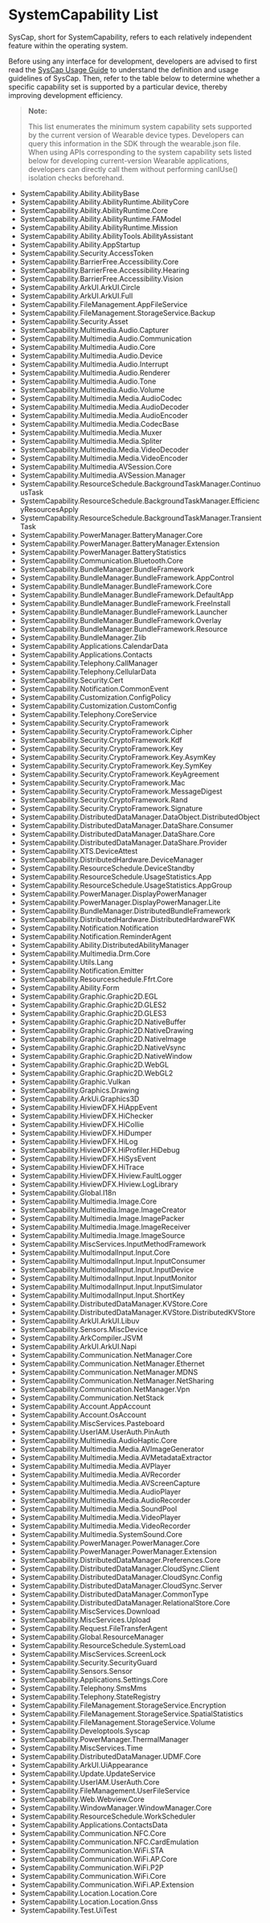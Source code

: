 # SystemCapability List

SysCap, short for SystemCapability, refers to each relatively independent feature within the operating system.

Before using any interface for development, developers are advised to first read the [SysCap Usage Guide](cj-syscap.md) to understand the definition and usage guidelines of SysCap. Then, refer to the table below to determine whether a specific capability set is supported by a particular device, thereby improving development efficiency.

> **Note:**
>
> This list enumerates the minimum system capability sets supported by the current version of Wearable device types. Developers can query this information in the SDK through the wearable.json file.
> When using APIs corresponding to the system capability sets listed below for developing current-version Wearable applications, developers can directly call them without performing canIUse() isolation checks beforehand.

- SystemCapability.Ability.AbilityBase
- SystemCapability.Ability.AbilityRuntime.AbilityCore
- SystemCapability.Ability.AbilityRuntime.Core
- SystemCapability.Ability.AbilityRuntime.FAModel
- SystemCapability.Ability.AbilityRuntime.Mission
- SystemCapability.Ability.AbilityTools.AbilityAssistant
- SystemCapability.Ability.AppStartup
- SystemCapability.Security.AccessToken
- SystemCapability.BarrierFree.Accessibility.Core
- SystemCapability.BarrierFree.Accessibility.Hearing
- SystemCapability.BarrierFree.Accessibility.Vision
- SystemCapability.ArkUI.ArkUI.Circle
- SystemCapability.ArkUI.ArkUI.Full
- SystemCapability.FileManagement.AppFileService
- SystemCapability.FileManagement.StorageService.Backup
- SystemCapability.Security.Asset
- SystemCapability.Multimedia.Audio.Capturer
- SystemCapability.Multimedia.Audio.Communication
- SystemCapability.Multimedia.Audio.Core
- SystemCapability.Multimedia.Audio.Device
- SystemCapability.Multimedia.Audio.Interrupt
- SystemCapability.Multimedia.Audio.Renderer
- SystemCapability.Multimedia.Audio.Tone
- SystemCapability.Multimedia.Audio.Volume
- SystemCapability.Multimedia.Media.AudioCodec
- SystemCapability.Multimedia.Media.AudioDecoder
- SystemCapability.Multimedia.Media.AudioEncoder
- SystemCapability.Multimedia.Media.CodecBase
- SystemCapability.Multimedia.Media.Muxer
- SystemCapability.Multimedia.Media.Spliter
- SystemCapability.Multimedia.Media.VideoDecoder
- SystemCapability.Multimedia.Media.VideoEncoder
- SystemCapability.Multimedia.AVSession.Core
- SystemCapability.Multimedia.AVSession.Manager
- SystemCapability.ResourceSchedule.BackgroundTaskManager.ContinuousTask
- SystemCapability.ResourceSchedule.BackgroundTaskManager.EfficiencyResourcesApply
- SystemCapability.ResourceSchedule.BackgroundTaskManager.TransientTask
- SystemCapability.PowerManager.BatteryManager.Core
- SystemCapability.PowerManager.BatteryManager.Extension
- SystemCapability.PowerManager.BatteryStatistics
- SystemCapability.Communication.Bluetooth.Core
- SystemCapability.BundleManager.BundleFramework
- SystemCapability.BundleManager.BundleFramework.AppControl
- SystemCapability.BundleManager.BundleFramework.Core
- SystemCapability.BundleManager.BundleFramework.DefaultApp
- SystemCapability.BundleManager.BundleFramework.FreeInstall
- SystemCapability.BundleManager.BundleFramework.Launcher
- SystemCapability.BundleManager.BundleFramework.Overlay
- SystemCapability.BundleManager.BundleFramework.Resource
- SystemCapability.BundleManager.Zlib
- SystemCapability.Applications.CalendarData
- SystemCapability.Applications.Contacts
- SystemCapability.Telephony.CallManager
- SystemCapability.Telephony.CellularData
- SystemCapability.Security.Cert
- SystemCapability.Notification.CommonEvent
- SystemCapability.Customization.ConfigPolicy
- SystemCapability.Customization.CustomConfig
- SystemCapability.Telephony.CoreService
- SystemCapability.Security.CryptoFramework
- SystemCapability.Security.CryptoFramework.Cipher
- SystemCapability.Security.CryptoFramework.Kdf
- SystemCapability.Security.CryptoFramework.Key
- SystemCapability.Security.CryptoFramework.Key.AsymKey
- SystemCapability.Security.CryptoFramework.Key.SymKey
- SystemCapability.Security.CryptoFramework.KeyAgreement
- SystemCapability.Security.CryptoFramework.Mac
- SystemCapability.Security.CryptoFramework.MessageDigest
- SystemCapability.Security.CryptoFramework.Rand
- SystemCapability.Security.CryptoFramework.Signature
- SystemCapability.DistributedDataManager.DataObject.DistributedObject
- SystemCapability.DistributedDataManager.DataShare.Consumer
- SystemCapability.DistributedDataManager.DataShare.Core
- SystemCapability.DistributedDataManager.DataShare.Provider
- SystemCapability.XTS.DeviceAttest
- SystemCapability.DistributedHardware.DeviceManager
- SystemCapability.ResourceSchedule.DeviceStandby
- SystemCapability.ResourceSchedule.UsageStatistics.App
- SystemCapability.ResourceSchedule.UsageStatistics.AppGroup
- SystemCapability.PowerManager.DisplayPowerManager
- SystemCapability.PowerManager.DisplayPowerManager.Lite
- SystemCapability.BundleManager.DistributedBundleFramework
- SystemCapability.DistributedHardware.DistributedHardwareFWK
- SystemCapability.Notification.Notification
- SystemCapability.Notification.ReminderAgent
- SystemCapability.Ability.DistributedAbilityManager
- SystemCapability.Multimedia.Drm.Core
- SystemCapability.Utils.Lang
- SystemCapability.Notification.Emitter
- SystemCapability.Resourceschedule.Ffrt.Core
- SystemCapability.Ability.Form
- SystemCapability.Graphic.Graphic2D.EGL
- SystemCapability.Graphic.Graphic2D.GLES2
- SystemCapability.Graphic.Graphic2D.GLES3
- SystemCapability.Graphic.Graphic2D.NativeBuffer
- SystemCapability.Graphic.Graphic2D.NativeDrawing
- SystemCapability.Graphic.Graphic2D.NativeImage
- SystemCapability.Graphic.Graphic2D.NativeVsync
- SystemCapability.Graphic.Graphic2D.NativeWindow
- SystemCapability.Graphic.Graphic2D.WebGL
- SystemCapability.Graphic.Graphic2D.WebGL2
- SystemCapability.Graphic.Vulkan
- SystemCapability.Graphics.Drawing
- SystemCapability.ArkUi.Graphics3D
- SystemCapability.HiviewDFX.HiAppEvent
- SystemCapability.HiviewDFX.HiChecker
- SystemCapability.HiviewDFX.HiCollie
- SystemCapability.HiviewDFX.HiDumper
- SystemCapability.HiviewDFX.HiLog
- SystemCapability.HiviewDFX.HiProfiler.HiDebug
- SystemCapability.HiviewDFX.HiSysEvent
- SystemCapability.HiviewDFX.HiTrace
- SystemCapability.HiviewDFX.Hiview.FaultLogger
- SystemCapability.HiviewDFX.Hiview.LogLibrary
- SystemCapability.Global.I18n
- SystemCapability.Multimedia.Image.Core
- SystemCapability.Multimedia.Image.ImageCreator
- SystemCapability.Multimedia.Image.ImagePacker
- SystemCapability.Multimedia.Image.ImageReceiver
- SystemCapability.Multimedia.Image.ImageSource
- SystemCapability.MiscServices.InputMethodFramework
- SystemCapability.MultimodalInput.Input.Core
- SystemCapability.MultimodalInput.Input.InputConsumer
- SystemCapability.MultimodalInput.Input.InputDevice
- SystemCapability.MultimodalInput.Input.InputMonitor
- SystemCapability.MultimodalInput.Input.InputSimulator
- SystemCapability.MultimodalInput.Input.ShortKey
- SystemCapability.DistributedDataManager.KVStore.Core
- SystemCapability.DistributedDataManager.KVStore.DistributedKVStore
- SystemCapability.ArkUI.ArkUI.Libuv
- SystemCapability.Sensors.MiscDevice
- SystemCapability.ArkCompiler.JSVM
- SystemCapability.ArkUI.ArkUI.Napi
- SystemCapability.Communication.NetManager.Core
- SystemCapability.Communication.NetManager.Ethernet
- SystemCapability.Communication.NetManager.MDNS
- SystemCapability.Communication.NetManager.NetSharing
- SystemCapability.Communication.NetManager.Vpn
- SystemCapability.Communication.NetStack
- SystemCapability.Account.AppAccount
- SystemCapability.Account.OsAccount
- SystemCapability.MiscServices.Pasteboard
- SystemCapability.UserIAM.UserAuth.PinAuth
- SystemCapability.Multimedia.AudioHaptic.Core
- SystemCapability.Multimedia.Media.AVImageGenerator
- SystemCapability.Multimedia.Media.AVMetadataExtractor
- SystemCapability.Multimedia.Media.AVPlayer
- SystemCapability.Multimedia.Media.AVRecorder
- SystemCapability.Multimedia.Media.AVScreenCapture
- SystemCapability.Multimedia.Media.AudioPlayer
- SystemCapability.Multimedia.Media.AudioRecorder
- SystemCapability.Multimedia.Media.SoundPool
- SystemCapability.Multimedia.Media.VideoPlayer
- SystemCapability.Multimedia.Media.VideoRecorder
- SystemCapability.Multimedia.SystemSound.Core
- SystemCapability.PowerManager.PowerManager.Core
- SystemCapability.PowerManager.PowerManager.Extension
- SystemCapability.DistributedDataManager.Preferences.Core
- SystemCapability.DistributedDataManager.CloudSync.Client
- SystemCapability.DistributedDataManager.CloudSync.Config
- SystemCapability.DistributedDataManager.CloudSync.Server
- SystemCapability.DistributedDataManager.CommonType
- SystemCapability.DistributedDataManager.RelationalStore.Core
- SystemCapability.MiscServices.Download
- SystemCapability.MiscServices.Upload
- SystemCapability.Request.FileTransferAgent
- SystemCapability.Global.ResourceManager
- SystemCapability.ResourceSchedule.SystemLoad
- SystemCapability.MiscServices.ScreenLock
- SystemCapability.Security.SecurityGuard
- SystemCapability.Sensors.Sensor
- SystemCapability.Applications.Settings.Core
- SystemCapability.Telephony.SmsMms
- SystemCapability.Telephony.StateRegistry
- SystemCapability.FileManagement.StorageService.Encryption
- SystemCapability.FileManagement.StorageService.SpatialStatistics
- SystemCapability.FileManagement.StorageService.Volume
- SystemCapability.Developtools.Syscap
- SystemCapability.PowerManager.ThermalManager
- SystemCapability.MiscServices.Time
- SystemCapability.DistributedDataManager.UDMF.Core
- SystemCapability.ArkUI.UiAppearance
- SystemCapability.Update.UpdateService
- SystemCapability.UserIAM.UserAuth.Core
- SystemCapability.FileManagement.UserFileService
- SystemCapability.Web.Webview.Core
- SystemCapability.WindowManager.WindowManager.Core
- SystemCapability.ResourceSchedule.WorkScheduler
- SystemCapability.Applications.ContactsData
- SystemCapability.Communication.NFC.Core
- SystemCapability.Communication.NFC.CardEmulation
- SystemCapability.Communication.WiFi.STA
- SystemCapability.Communication.WiFi.AP.Core
- SystemCapability.Communication.WiFi.P2P
- SystemCapability.Communication.WiFi.Core
- SystemCapability.Communication.WiFi.AP.Extension
- SystemCapability.Location.Location.Core
- SystemCapability.Location.Location.Gnss
- SystemCapability.Test.UiTest